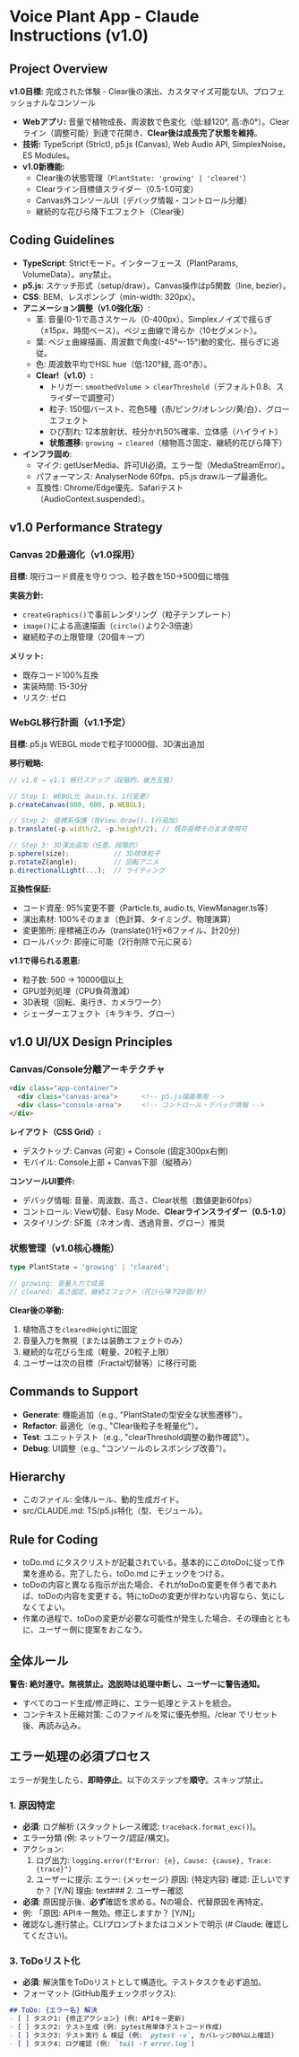 # Voice Plant App - Claude Instructions (v1.0)

## Project Overview
**v1.0目標:** 完成された体験 - Clear後の演出、カスタマイズ可能なUI、プロフェッショナルなコンソール

- **Webアプリ:** 音量で植物成長、周波数で色変化（低:緑120°, 高:赤0°）。Clearライン（調整可能）到達で花開き、**Clear後は成長完了状態を維持**。
- **技術:** TypeScript (Strict), p5.js (Canvas), Web Audio API, SimplexNoise。ES Modules。
- **v1.0新機能:**
  - Clear後の状態管理（`PlantState: 'growing' | 'cleared'`）
  - Clearライン目標値スライダー（0.5-1.0可変）
  - Canvas外コンソールUI（デバッグ情報・コントロール分離）
  - 継続的な花びら降下エフェクト（Clear後）

## Coding Guidelines
- **TypeScript**: Strictモード。インターフェース（PlantParams, VolumeData）。any禁止。
- **p5.js**: スケッチ形式（setup/draw）。Canvas操作はp5関数（line, bezier）。
- **CSS**: BEM、レスポンシブ（min-width: 320px）。
- **アニメーション調整（v1.0強化版）**:
  - 茎: 音量(0-1)で高さスケール（0-400px）。Simplexノイズで揺らぎ（±15px、時間ベース）。ベジェ曲線で滑らか（10セグメント）。
  - 葉: ベジェ曲線描画、周波数で角度(-45°~-15°)動的変化、揺らぎに追従。
  - 色: 周波数平均でHSL hue（低:120°緑, 高:0°赤）。
  - **Clear!（v1.0）:**
    - トリガー: `smoothedVolume > clearThreshold`（デフォルト0.8、スライダーで調整可）
    - 粒子: 150個バースト、花色5種（赤/ピンク/オレンジ/黄/白）、グローエフェクト
    - ひび割れ: 12本放射状、枝分かれ50%確率、立体感（ハイライト）
    - **状態遷移:** `growing → cleared`（植物高さ固定、継続的花びら降下）
- **インフラ固め**:
  - マイク: getUserMedia、許可UI必須。エラー型（MediaStreamError）。
  - パフォーマンス: AnalyserNode 60fps、p5.js drawループ最適化。
  - 互換性: Chrome/Edge優先、Safariテスト（AudioContext.suspended）。

## v1.0 Performance Strategy

### Canvas 2D最適化（v1.0採用）
**目標:** 現行コード資産を守りつつ、粒子数を150→500個に増強

**実装方針:**
- `createGraphics()`で事前レンダリング（粒子テンプレート）
- `image()`による高速描画（`circle()`より2-3倍速）
- 継続粒子の上限管理（20個キープ）

**メリット:**
- 既存コード100%互換
- 実装時間: 15-30分
- リスク: ゼロ

### WebGL移行計画（v1.1予定）
**目標:** p5.js WEBGL modeで粒子10000個、3D演出追加

**移行戦略:**
```typescript
// v1.0 → v1.1 移行ステップ（段階的、後方互換）

// Step 1: WEBGL化（main.ts、1行変更）
p.createCanvas(800, 600, p.WEBGL);

// Step 2: 座標系保護（各View.draw()、1行追加）
p.translate(-p.width/2, -p.height/2); // 既存座標そのまま使用可

// Step 3: 3D演出追加（任意、段階的）
p.sphere(size);           // 3D球体粒子
p.rotateZ(angle);         // 回転アニメ
p.directionalLight(...);  // ライティング
```

**互換性保証:**
- コード資産: 95%変更不要（Particle.ts, audio.ts, ViewManager.ts等）
- 演出素材: 100%そのまま（色計算、タイミング、物理演算）
- 変更箇所: 座標補正のみ（translate()1行×6ファイル、計20分）
- ロールバック: 即座に可能（2行削除で元に戻る）

**v1.1で得られる恩恵:**
- 粒子数: 500 → 10000個以上
- GPU並列処理（CPU負荷激減）
- 3D表現（回転、奥行き、カメラワーク）
- シェーダーエフェクト（キラキラ、グロー）

## v1.0 UI/UX Design Principles

### Canvas/Console分離アーキテクチャ
```html
<div class="app-container">
  <div class="canvas-area">      <!-- p5.js描画専用 -->
  <div class="console-area">     <!-- コントロール・デバッグ情報 -->
</div>
```

**レイアウト（CSS Grid）:**
- デスクトップ: Canvas (可変) + Console (固定300px右側)
- モバイル: Console上部 + Canvas下部（縦積み）

**コンソールUI要件:**
- デバッグ情報: 音量、周波数、高さ、Clear状態（数値更新60fps）
- コントロール: View切替、Easy Mode、**Clearラインスライダー（0.5-1.0）**
- スタイリング: SF風（ネオン青、透過背景、グロー）推奨

### 状態管理（v1.0核心機能）
```typescript
type PlantState = 'growing' | 'cleared';

// growing: 音量入力で成長
// cleared: 高さ固定、継続エフェクト（花びら降下20個/秒）
```

**Clear後の挙動:**
1. 植物高さを`clearedHeight`に固定
2. 音量入力を無視（または装飾エフェクトのみ）
3. 継続的な花びら生成（軽量、20粒子上限）
4. ユーザーは次の目標（Fractal切替等）に移行可能

## Commands to Support
- **Generate**: 機能追加（e.g., "PlantStateの型安全な状態遷移"）。
- **Refactor**: 最適化（e.g., "Clear後粒子を軽量化"）。
- **Test**: ユニットテスト（e.g., "clearThreshold調整の動作確認"）。
- **Debug**: UI調整（e.g., "コンソールのレスポンシブ改善"）。

## Hierarchy
- このファイル: 全体ルール、動的生成ガイド。
- src/CLAUDE.md: TS/p5.js特化（型、モジュール）。

## Rule for Coding
- toDo.md にタスクリストが記載されている。基本的にこのtoDoに従って作業を進める。完了したら、toDo.md にチェックをつける。
- toDoの内容と異なる指示が出た場合、それがtoDoの変更を伴う者であれば、toDoの内容を変更する。特にtoDoの変更が伴わない内容なら、気にしなくてよい。
- 作業の過程で、toDoの変更が必要な可能性が発生した場合、その理由とともに、ユーザー側に提案をおこなう。

## 全体ルール
**警告: 絶対遵守。無視禁止。逸脱時は処理中断し、ユーザーに警告通知。**  
- すべてのコード生成/修正時に、エラー処理とテストを統合。
- コンテキスト圧縮対策: このファイルを常に優先参照。/clear でリセット後、再読み込み。

## エラー処理の必須プロセス
エラーが発生したら、**即時停止**。以下のステップを**順守**。スキップ禁止。

### 1. 原因特定
- **必須**: ログ解析 (スタックトレース確認: `traceback.format_exc()`)。
- エラー分類 (例: ネットワーク/認証/構文)。
- アクション: 
  1. ログ出力: `logging.error(f"Error: {e}, Cause: {cause}, Trace: {trace}")`
  2. ユーザーに提示:
エラー: {メッセージ}
原因: {特定内容}
確認: 正しいですか？ [Y/N] 理由:
text### 2. ユーザー確認
- **必須**: 原因提示後、**必ず**確認を求める。Nの場合、代替原因を再特定。
- 例: 「原因: APIキー無効。修正しますか？ [Y/N]」
- 確認なし進行禁止。CLIプロンプトまたはコメントで明示 (# Claude: 確認してください)。

### 3. ToDoリスト化
- **必須**: 解決策をToDoリストとして構造化。テストタスクを必ず追加。
- フォーマット (GitHub風チェックボックス):
```markdown
## ToDo: {エラー名} 解決
- [ ] タスク1: {修正アクション} (例: APIキー更新)
- [ ] タスク2: テスト生成 (例: pytest用単体テストコード作成)
- [ ] タスク3: テスト実行 & 検証 (例: `pytest -v`, カバレッジ80%以上確認)
- [ ] タスク4: ログ確認 (例: `tail -f error.log`)